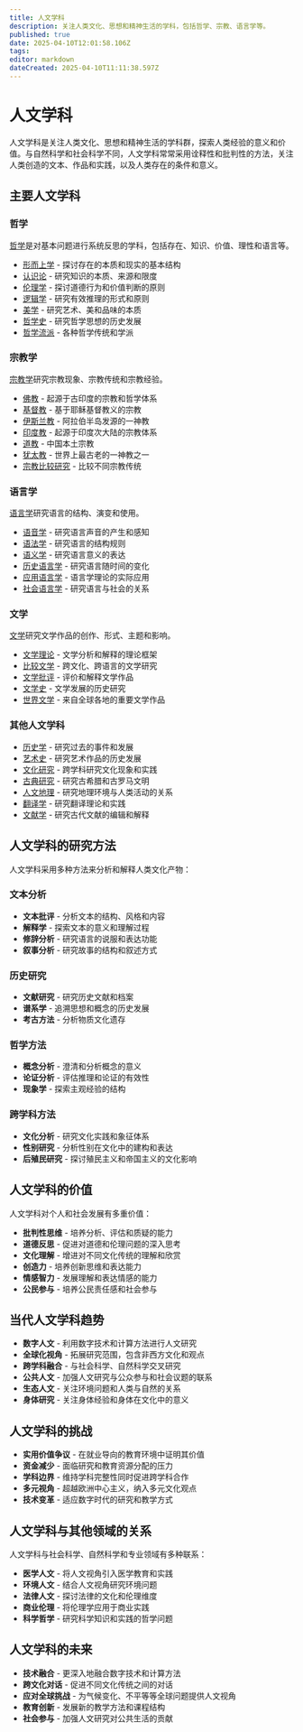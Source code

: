```yaml
---
title: 人文学科
description: 关注人类文化、思想和精神生活的学科，包括哲学、宗教、语言学等。
published: true
date: 2025-04-10T12:01:58.106Z
tags: 
editor: markdown
dateCreated: 2025-04-10T11:11:38.597Z
---
```


# 人文学科

人文学科是关注人类文化、思想和精神生活的学科群，探索人类经验的意义和价值。与自然科学和社会科学不同，人文学科常常采用诠释性和批判性的方法，关注人类创造的文本、作品和实践，以及人类存在的条件和意义。

## 主要人文学科

### 哲学
[哲学](人文学科/哲学)是对基本问题进行系统反思的学科，包括存在、知识、价值、理性和语言等。

- [形而上学](人文学科/哲学/形而上学) - 探讨存在的本质和现实的基本结构
- [认识论](人文学科/哲学/认识论) - 研究知识的本质、来源和限度
- [伦理学](人文学科/哲学/伦理学) - 探讨道德行为和价值判断的原则
- [逻辑学](人文学科/哲学/逻辑学) - 研究有效推理的形式和原则
- [美学](人文学科/哲学/美学) - 研究艺术、美和品味的本质
- [哲学史](人文学科/哲学/哲学史) - 研究哲学思想的历史发展
- [哲学流派](人文学科/哲学/哲学流派) - 各种哲学传统和学派

### 宗教学
[宗教学](人文学科/宗教学)研究宗教现象、宗教传统和宗教经验。

- [佛教](人文学科/宗教学/佛教) - 起源于古印度的宗教和哲学体系
- [基督教](人文学科/宗教学/基督教) - 基于耶稣基督教义的宗教
- [伊斯兰教](人文学科/宗教学/伊斯兰教) - 阿拉伯半岛发源的一神教
- [印度教](人文学科/宗教学/印度教) - 起源于印度次大陆的宗教体系
- [道教](人文学科/宗教学/道教) - 中国本土宗教
- [犹太教](人文学科/宗教学/犹太教) - 世界上最古老的一神教之一
- [宗教比较研究](人文学科/宗教学/宗教比较研究) - 比较不同宗教传统

### 语言学
[语言学](人文学科/语言学)研究语言的结构、演变和使用。

- [语音学](人文学科/语言学/语音学) - 研究语言声音的产生和感知
- [语法学](人文学科/语言学/语法学) - 研究语言的结构规则
- [语义学](人文学科/语言学/语义学) - 研究语言意义的表达
- [历史语言学](人文学科/语言学/历史语言学) - 研究语言随时间的变化
- [应用语言学](人文学科/语言学/应用语言学) - 语言学理论的实际应用
- [社会语言学](人文学科/语言学/社会语言学) - 研究语言与社会的关系

### 文学
[文学](人文学科/文学)研究文学作品的创作、形式、主题和影响。

- [文学理论](人文学科/文学/文学理论) - 文学分析和解释的理论框架
- [比较文学](人文学科/文学/比较文学) - 跨文化、跨语言的文学研究
- [文学批评](人文学科/文学/文学批评) - 评价和解释文学作品
- [文学史](人文学科/文学/文学史) - 文学发展的历史研究
- [世界文学](人文学科/文学/世界文学) - 来自全球各地的重要文学作品

### 其他人文学科
- [历史学](人文学科/历史学) - 研究过去的事件和发展
- [艺术史](人文学科/艺术史) - 研究艺术作品的历史发展
- [文化研究](人文学科/文化研究) - 跨学科研究文化现象和实践
- [古典研究](人文学科/古典研究) - 研究古希腊和古罗马文明
- [人文地理](人文学科/人文地理) - 研究地理环境与人类活动的关系
- [翻译学](人文学科/翻译学) - 研究翻译理论和实践
- [文献学](人文学科/文献学) - 研究古代文献的编辑和解释

## 人文学科的研究方法

人文学科采用多种方法来分析和解释人类文化产物：

### 文本分析
- **文本批评** - 分析文本的结构、风格和内容
- **解释学** - 探索文本的意义和理解过程
- **修辞分析** - 研究语言的说服和表达功能
- **叙事分析** - 研究故事的结构和叙述方式

### 历史研究
- **文献研究** - 研究历史文献和档案
- **谱系学** - 追溯思想和概念的历史发展
- **考古方法** - 分析物质文化遗存

### 哲学方法
- **概念分析** - 澄清和分析概念的意义
- **论证分析** - 评估推理和论证的有效性
- **现象学** - 探索主观经验的结构

### 跨学科方法
- **文化分析** - 研究文化实践和象征体系
- **性别研究** - 分析性别在文化中的建构和表达
- **后殖民研究** - 探讨殖民主义和帝国主义的文化影响

## 人文学科的价值

人文学科对个人和社会发展有多重价值：

- **批判性思维** - 培养分析、评估和质疑的能力
- **道德反思** - 促进对道德和伦理问题的深入思考
- **文化理解** - 增进对不同文化传统的理解和欣赏
- **创造力** - 培养创新思维和表达能力
- **情感智力** - 发展理解和表达情感的能力
- **公民参与** - 培养公民责任感和社会参与

## 当代人文学科趋势

- **数字人文** - 利用数字技术和计算方法进行人文研究
- **全球化视角** - 拓展研究范围，包含非西方文化和观点
- **跨学科融合** - 与社会科学、自然科学交叉研究
- **公共人文** - 加强人文研究与公众参与和社会议题的联系
- **生态人文** - 关注环境问题和人类与自然的关系
- **身体研究** - 关注身体经验和身体在文化中的意义

## 人文学科的挑战

- **实用价值争议** - 在就业导向的教育环境中证明其价值
- **资金减少** - 面临研究和教育资源分配的压力
- **学科边界** - 维持学科完整性同时促进跨学科合作
- **多元视角** - 超越欧洲中心主义，纳入多元文化观点
- **技术变革** - 适应数字时代的研究和教学方式

## 人文学科与其他领域的关系

人文学科与社会科学、自然科学和专业领域有多种联系：

- **医学人文** - 将人文视角引入医学教育和实践
- **环境人文** - 结合人文视角研究环境问题
- **法律人文** - 探讨法律的文化和伦理维度
- **商业伦理** - 将伦理学应用于商业实践
- **科学哲学** - 研究科学知识和实践的哲学问题

## 人文学科的未来

- **技术融合** - 更深入地融合数字技术和计算方法
- **跨文化对话** - 促进不同文化传统之间的对话
- **应对全球挑战** - 为气候变化、不平等等全球问题提供人文视角
- **教育创新** - 发展新的教学方法和课程结构
- **社会参与** - 加强人文研究对公共生活的贡献